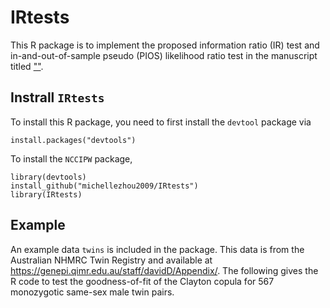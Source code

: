 # IRtests

This R package is to implement the proposed information ratio (IR) test and in-and-out-of-sample pseudo (PIOS) likelihood ratio test in the manuscript titled [""]().

## Instrall `IRtests`

To install this R package, you need to first install the `devtool` package via
```{r}
install.packages("devtools")
```
To install the `NCCIPW` package,
```{r}
library(devtools)
install_github("michellezhou2009/IRtests")
library(IRtests)
```

## Example

An example data `twins` is included in the package. This data is from the Australian NHMRC Twin Registry and available at https://genepi.qimr.edu.au/staff/davidD/Appendix/. The following gives the R code to test the goodness-of-fit of the Clayton copula for 567 monozygotic same-sex male twin pairs.
```{r}

```
